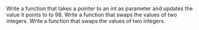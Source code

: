 Write a function that takes a pointer to an int as parameter and updates the value it points to to 98.
Write a function that swaps the values of two integers.
Write a function that swaps the values of two integers.
